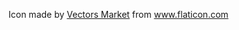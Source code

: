 Icon made by [Vectors Market](https://www.flaticon.com/authors/vectors-market) from www.flaticon.com 